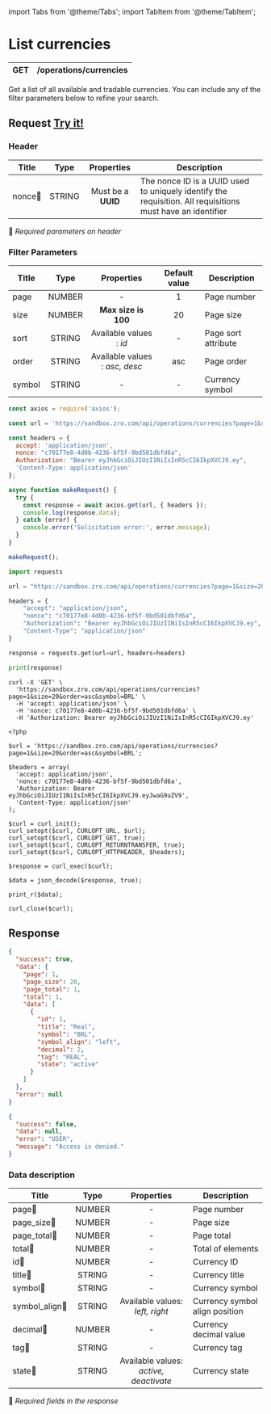 import Tabs from '@theme/Tabs';
import TabItem from '@theme/TabItem';

# List currencies

| GET       | /operations/currencies|
| --------- | ----------------------|


Get a list of all available and tradable currencies. You can include any of the filter parameters below to refine your search.


## Request <a href="https://sandbox.zro.com/api/api/" class="try-btn">Try it!</a>

### Header

| Title                      | Type       | Properties                       | Description |
| ---------------------------| :---------:|:-------------------------------: |----------------------------------------------------------------------------------------------------------------|
| nonce:small_orange_diamond:| STRING     | Must be a **UUID**           | The nonce ID is a UUID  used to uniquely identify the requisition. All requisitions must have an identifier|
:small_orange_diamond: *Required parameters on header*

### Filter Parameters

| Title                    | Type       | Properties                                                                          |Default value |Description                                        |
| -------------------------| :---------:|:-----------------------------------------------------------------------------------:|:------------:| ------------------------------------------------- |
| page                     | NUMBER     | -                                                                                   | 1            | Page number                                       |
| size                     | NUMBER     | **Max size is 100**                                                                 | 20           | Page size                                         |
| sort                     | STRING     | Available values : *id*                                                             | -            | Page sort attribute                               |
| order                    | STRING     | Available values : *asc, desc*                                                      | asc          | Page order                                        |
| symbol                   | STRING     | -                                                                                   | -            | Currency symbol                                   |



<Tabs>
<TabItem value="js" label="NodeJS">

```js title=Axios
const axios = require('axios');

const url = 'https://sandbox.zro.com/api/operations/currencies?page=1&size=20&order=asc&symbol=BRL';

const headers = {
  accept: 'application/json',
  nonce: "c70177e8-4d0b-4236-bf5f-9bd501dbfd6a",
  Authorization: "Bearer eyJhbGciOiJIUzI1NiIsInR5cCI6IkpXVCJ9.ey",
  'Content-Type: application/json'
};

async function makeRequest() {
  try {
    const response = await axios.get(url, { headers });
    console.log(response.data);
  } catch (error) {
    console.error('Solicitation error:', error.message);
  }
}

makeRequest();
```
</TabItem>
<TabItem value="py" label="Python">

```python title=Requests
import requests

url = "https://sandbox.zro.com/api/operations/currencies?page=1&size=20&order=asc&symbol=BRL"

headers = {
    "accept": "application/json",
    "nonce": "c70177e8-4d0b-4236-bf5f-9bd501dbfd6a",
    "Authorization": "Bearer eyJhbGciOiJIUzI1NiIsInR5cCI6IkpXVCJ9.ey",
    "Content-Type": "application/json"
}

response = requests.get(url=url, headers=headers)

print(response)
```
</TabItem>
<TabItem value="shell" label="Shell">

```shell title=CURL
curl -X 'GET' \
  'https://sandbox.zro.com/api/operations/currencies?page=1&size=20&order=asc&symbol=BRL' \
  -H 'accept: application/json' \
  -H 'nonce: c70177e8-4d0b-4236-bf5f-9bd501dbfd6a' \
  -H 'Authorization: Bearer eyJhbGciOiJIUzI1NiIsInR5cCI6IkpXVCJ9.ey'
```
</TabItem>
<TabItem value="php" label="PHP">

```shell title=CURL
<?php

$url = 'https://sandbox.zro.com/api/operations/currencies?page=1&size=20&order=asc&symbol=BRL';

$headers = array(
  'accept: application/json',
  'nonce: c70177e8-4d0b-4236-bf5f-9bd501dbfd6a',
  'Authorization: Bearer eyJhbGciOiJIUzI1NiIsInR5cCI6IkpXVCJ9.eyJwaG9uZV9',
  'Content-Type: application/json'
);

$curl = curl_init();
curl_setopt($curl, CURLOPT_URL, $url);
curl_setopt($curl, CURLOPT_GET, true);
curl_setopt($curl, CURLOPT_RETURNTRANSFER, true);
curl_setopt($curl, CURLOPT_HTTPHEADER, $headers);

$response = curl_exec($curl);

$data = json_decode($response, true);

print_r($data);

curl_close($curl);
```
</TabItem>
</Tabs>

## Response


<Tabs>
<TabItem value="200" label="200">

```json  title=/operations/currencies
{
  "success": true,
  "data": {
    "page": 1,
    "page_size": 20,
    "page_total": 1,
    "total": 1,
    "data": [
      {
        "id": 1,
        "title": "Real",
        "symbol": "BRL",
        "symbol_align": "left",
        "decimal": 2,
        "tag": "REAL",
        "state": "active"
      }
    ]
  },
  "error": null
}
```
</TabItem>
<TabItem value="401" label="401">

```json  title=/operations/currencies
{
  "success": false,
  "data": null,
  "error": "USER",
  "message": "Access is denied."
}
```
</TabItem>
</Tabs>

### Data description

| Title                               | Type       |Properties                                        | Description                          |
| ----------------------------------  |:----------:|:------------------------------------------------:|--------------------------------------|
| page:small_orange_diamond:          | NUMBER     |-                                                 | Page number                          |
| page_size:small_orange_diamond:     | NUMBER     |-                                                 | Page size                            |
| page_total:small_orange_diamond:    | NUMBER     |-                                                 | Page total                           |
| total:small_orange_diamond:         | NUMBER     |-                                                 | Total of elements                    |
| id:small_orange_diamond:            | NUMBER     |-                                                 | Currency ID                          |
| title:small_orange_diamond:         | STRING     |-                                                 | Currency title                       |
| symbol:small_orange_diamond:        | STRING     |-                                                 | Currency symbol                      |
| symbol_align:small_orange_diamond:  | STRING     |Available values: *left, right*                   | Currency symbol align position       |
| decimal:small_orange_diamond:       | NUMBER     |-                                                 | Currency decimal value               |
| tag:small_orange_diamond:           | STRING     |-                                                 | Currency tag                         |
| state:small_orange_diamond:         | STRING     |Available values: *active, deactivate*            | Currency state                       |

:small_orange_diamond: *Required fields in the response*
